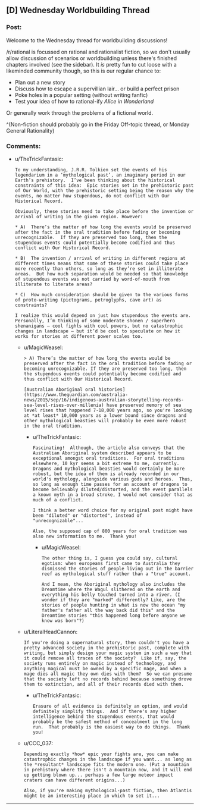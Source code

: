 ## [D] Wednesday Worldbuilding Thread

### Post:

Welcome to the Wednesday thread for worldbuilding discussions!

/r/rational is focussed on rational and rationalist fiction, so we don't usually allow discussion of scenarios or worldbuilding unless there's finished chapters involved (see the sidebar).  It *is* pretty fun to cut loose with a likeminded community though, so this is our regular chance to:

* Plan out a new story
* Discuss how to escape a supervillian lair... or build a perfect prison
* Poke holes in a popular setting (without writing fanfic)
* Test your idea of how to rational-ify *Alice in Wonderland*

Or generally work through the problems of a fictional world.

^(Non-fiction should probably go in the Friday Off-topic thread, or Monday General Rationality)


### Comments:

- u/TheTrickFantasic:
  ```
  To my understanding, J.R.R. Tolkien set the events of his legendarium in a ‘mythological past’, an imaginary period in our Earth’s prehistory.  I’ve been thinking about the historical constraints of this idea:  Epic stories set in the prehistoric past of Our World, with the prehistoric setting being the reason why the events, no matter how stupendous, do not conflict with Our Historical Record.

  Obviously, these stories need to take place before the invention or arrival of writing in the given region. However:

  * A)	There’s the matter of how long the events would be preserved after the fact in the oral tradition before fading or becoming unrecognizable.  If they are preserved too long, then the stupendous events could potentially become codified and thus conflict with Our Historical Record.

  * B)	The invention / arrival of writing in different regions at different times means that some of these stories could take place more recently than others, so long as they’re set in illiterate areas.  But how much separation would be needed so that knowledge of stupendous events was not carried by word-of-mouth from illiterate to literate areas?

  * C)	How much consideration should be given to the various forms of proto-writing (pictograms, petroglyphs, cave art) as constraints?

  I realize this would depend on just how stupendous the events are.  Personally, I’m thinking of some moderate shonen / superhero shenanigans – cool fights with cool powers, but no catastrophic changes in landscape – but it’d be cool to speculate on how it works for stories at different power scales too.
  ```

  - u/MagicWeasel:
    ```
    > A) There’s the matter of how long the events would be preserved after the fact in the oral tradition before fading or becoming unrecognizable. If they are preserved too long, then the stupendous events could potentially become codified and thus conflict with Our Historical Record.

    [Australian Aboriginal oral histories](https://www.theguardian.com/australia-news/2015/sep/16/indigenous-australian-storytelling-records-sea-level-rises-over-millenia) have preserved memory of sea level rises that happened 7-18,000 years ago, so you're looking at *at least* 10,000 years as a lower bound since dragons and other mythological beasties will probably be even more robust in the oral tradition.
    ```

    - u/TheTrickFantasic:
      ```
      Fascinating!  Although, the article also conveys that the Australian Aboriginal system described appears to be exceptional amongst oral traditions.  For oral traditions elsewhere, 10 kyr seems a bit extreme to me, currently.  Dragons and mythological beasties would certainly be more robust, but the idea of them is already recorded in our world's mythology, alongside various gods and heroes.  Thus, so long as enough time passes for an account of dragons to become believably diluted/distorted, and the event parallels a known myth in a broad stroke, I would not consider that as much of a conflict.

      I think a better word choice for my original post might have been "diluted" or "distorted", instead of "unrecognizable"...

      Also, the supposed cap of 800 years for oral tradition was also new information to me.  Thank you!
      ```

      - u/MagicWeasel:
        ```
        The other thing is, I guess you could say, cultural egotism: when europeans first came to Australia they dismissed the stories of people living out in the barrier reef as mythological stuff rather than a "true" account. 

        And I mean, the Aboriginal mythology also includes the Dreamtime where the Wagul slithered on the earth and everything his belly touched turned into a river. (I wonder if they are "marked" differently? Like, are the stories of people hunting in what is now the ocean "my father's father all the way back did this" and the Dreamtime stories "this happened long before anyone we know was born"?)
        ```

  - u/LiteralHeadCannon:
    ```
    If you're doing a supernatural story, then couldn't you have a pretty advanced society in the prehistoric past, complete with writing, but simply design your magic system in such a way that it could remove all traces of the society?  Like if, say, the society runs entirely on magic instead of technology, and anything magical must be owned by a specific mage, and when a mage dies all magic they own dies with them?  So we can presume that the society left no records behind because something drove them to extinction, and all of their records died with them.
    ```

    - u/TheTrickFantasic:
      ```
      Erasure of all evidence is definitely an option, and would definitely simplify things.  And if there's any higher intelligence behind the stupendous events, that would probably be the safest method of concealment in the long run.  That probably is the easiest way to do things.  Thank you!
      ```

  - u/CCC_037:
    ```
    Depending exactly *how* epic your fights are, you can make catastrophic changes in the landscape if you want... as long as the *resultant* landscape fits the modern one. (Put a mountain in prehistory where there isn't a mountain now, and it will end up getting blown up... perhaps a few large meteor impact craters can have different origins...)

    Also, if you're making mythological-past fiction, then Atlantis might be an interesting place in which to set it...
    ```

---

